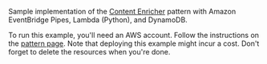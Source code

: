 Sample implementation of the [Content Enricher](https://www.enterpriseintegrationpatterns.com/patterns/messaging/DataEnricher.html) pattern with Amazon EventBridge Pipes, Lambda (Python), and DynamoDB. 

To run this example, you'll need an AWS account. Follow the instructions on the [pattern page](https://www.enterpriseintegrationpatterns.com/patterns/messaging/DataEnricher.html#example2). Note that deploying this example might incur a cost. Don't forget to delete the resources when you're done.
